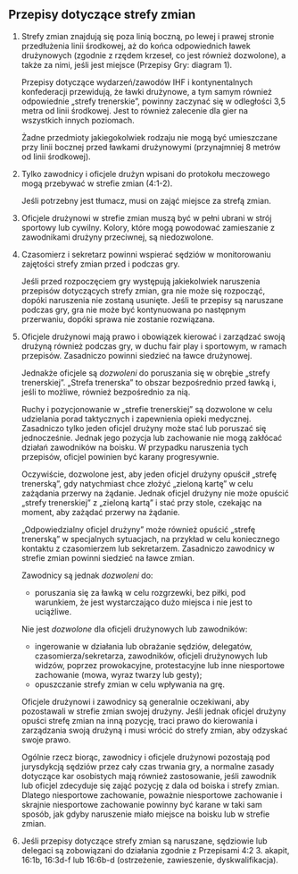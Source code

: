 ## Przepisy dotyczące strefy zmian

1. Strefy zmian znajdują się poza linią boczną, po lewej i prawej stronie przedłużenia linii środkowej, aż do końca odpowiednich ławek drużynowych (zgodnie z rzędem krzeseł, co jest również dozwolone), a także za nimi, jeśli jest miejsce (Przepisy Gry: diagram 1).

   Przepisy dotyczące wydarzeń/zawodów IHF i kontynentalnych konfederacji przewidują, że ławki drużynowe, a tym samym również odpowiednie „strefy trenerskie”, powinny zaczynać się w odległości 3,5 metra od linii środkowej. Jest to również zalecenie dla gier na wszystkich innych poziomach.

   Żadne przedmioty jakiegokolwiek rodzaju nie mogą być umieszczane przy linii bocznej przed ławkami drużynowymi (przynajmniej 8 metrów od linii środkowej).

2. Tylko zawodnicy i oficjele drużyn wpisani do protokołu meczowego mogą przebywać w strefie zmian (4:1-2).

   Jeśli potrzebny jest tłumacz, musi on zająć miejsce za strefą zmian.

3. Oficjele drużynowi w strefie zmian muszą być w pełni ubrani w strój sportowy lub cywilny. Kolory, które mogą powodować zamieszanie z zawodnikami drużyny przeciwnej, są niedozwolone.

4. Czasomierz i sekretarz powinni wspierać sędziów w monitorowaniu zajętości strefy zmian przed i podczas gry.

   Jeśli przed rozpoczęciem gry występują jakiekolwiek naruszenia przepisów dotyczących strefy zmian, gra nie może się rozpocząć, dopóki naruszenia nie zostaną usunięte. Jeśli te przepisy są naruszane podczas gry, gra nie może być kontynuowana po następnym przerwaniu, dopóki sprawa nie zostanie rozwiązana.

5. Oficjele drużynowi mają prawo i obowiązek kierować i zarządzać swoją drużyną również podczas gry, w duchu fair play i sportowym, w ramach przepisów. Zasadniczo powinni siedzieć na ławce drużynowej.

   Jednakże oficjele są *dozwoleni* do poruszania się w obrębie „strefy trenerskiej”. „Strefa trenerska” to obszar bezpośrednio przed ławką i, jeśli to możliwe, również bezpośrednio za nią.

   Ruchy i pozycjonowanie w „strefie trenerskiej” są dozwolone w celu udzielania porad taktycznych i zapewnienia opieki medycznej. Zasadniczo tylko jeden oficjel drużyny może stać lub poruszać się jednocześnie. Jednak jego pozycja lub zachowanie nie mogą zakłócać działań zawodników na boisku. W przypadku naruszenia tych przepisów, oficjel powinien być karany progresywnie.

   Oczywiście, dozwolone jest, aby jeden oficjel drużyny opuścił „strefę trenerską”, gdy natychmiast chce złożyć „zieloną kartę” w celu zażądania przerwy na żądanie. Jednak oficjel drużyny nie może opuścić „strefy trenerskiej” z „zieloną kartą” i stać przy stole, czekając na moment, aby zażądać przerwy na żądanie.

   „Odpowiedzialny oficjel drużyny” może również opuścić „strefę trenerską” w specjalnych sytuacjach, na przykład w celu koniecznego kontaktu z czasomierzem lub sekretarzem.
   Zasadniczo zawodnicy w strefie zmian powinni siedzieć na ławce zmian.

   Zawodnicy są jednak *dozwoleni* do:
   - poruszania się za ławką w celu rozgrzewki, bez piłki, pod warunkiem, że jest wystarczająco dużo miejsca i nie jest to uciążliwe.

   Nie jest *dozwolone* dla oficjeli drużynowych lub zawodników:
   - ingerowanie w działania lub obrażanie sędziów, delegatów, czasomierza/sekretarza, zawodników, oficjeli drużynowych lub widzów, poprzez prowokacyjne, protestacyjne lub inne niesportowe zachowanie (mowa, wyraz twarzy lub gesty);
   - opuszczanie strefy zmian w celu wpływania na grę.

   Oficjele drużynowi i zawodnicy są generalnie oczekiwani, aby pozostawali w strefie zmian swojej drużyny. Jeśli jednak oficjel drużyny opuści strefę zmian na inną pozycję, traci prawo do kierowania i zarządzania swoją drużyną i musi wrócić do strefy zmian, aby odzyskać swoje prawo.

   Ogólnie rzecz biorąc, zawodnicy i oficjele drużynowi pozostają pod jurysdykcją sędziów przez cały czas trwania gry, a normalne zasady dotyczące kar osobistych mają również zastosowanie, jeśli zawodnik lub oficjel zdecyduje się zająć pozycję z dala od boiska i strefy zmian. Dlatego niesportowe zachowanie, poważnie niesportowe zachowanie i skrajnie niesportowe zachowanie powinny być karane w taki sam sposób, jak gdyby naruszenie miało miejsce na boisku lub w strefie zmian.

6. Jeśli przepisy dotyczące strefy zmian są naruszane, sędziowie lub delegaci są zobowiązani do działania zgodnie z Przepisami 4:2 3. akapit, 16:1b, 16:3d-f lub 16:6b-d (ostrzeżenie, zawieszenie, dyskwalifikacja).
